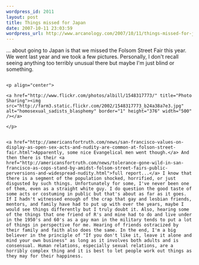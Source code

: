 ```yaml
--- 
wordpress_id: 2011
layout: post
title: Things missed for Japan
date: 2007-10-11 23:03:59
wordpress_url: http://www.arcanology.com/2007/10/11/things-missed-for-japan/
---
```

... about going to Japan is that we missed the Folsom Street Fair this year. We went last year and we took a few pictures. Personally, I don't recall seeing anything too terribly unusual there but maybe I'm just blind or something. 
                                                                                                                                                                                                                                                                                                                                                                                                                                                                                                                                                                                                                                                                                                                                                                                                                                                                          
                                                                                                                                                                                                                                                                                                                                                                                                                                                                                                                                                                                                                                                                                                                                                                                                                                                                          <p align="center">
                                                                                                                                                                                                                                                                                                                                                                                                                                                                                                                                                                                                                                                                                                                                                                                                                                                                            <a href="http://www.flickr.com/photos/albill/1548317773/" title="Photo Sharing"><img src="http://farm3.static.flickr.com/2002/1548317773_b24a38a7e3.jpg" alt="homosexual_sadists_blasphemy" border="1" height="376" width="500" /></a>
                                                                                                                                                                                                                                                                                                                                                                                                                                                                                                                                                                                                                                                                                                                                                                                                                                                                          </p>
                                                                                                                                                                                                                                                                                                                                                                                                                                                                                                                                                                                                                                                                                                                                                                                                                                                                          
                                                                                                                                                                                                                                                                                                                                                                                                                                                                                                                                                                                                                                                                                                                                                                                                                                                                          <a href="http://americansfortruth.com/news/san-francisco-values-on-display-as-open-sex-acts-and-nudity-are-common-at-folson-street-fair.html">Apparently, some nice Evangelical men went though.</a> And then there is their <a href="http://americansfortruth.com/news/tolerance-gone-wild-in-san-francisco-as-cops-stand-by-amidst-folsom-street-fairs-public-perversions-and-widespread-nudity.html">full report...</a> I know that there is a segment of the population shocked, horrified, or just disgusted by such things. Unfortunately for some, I've never been one of them, even as a straight white guy. I do question the good taste of some acts or costuming in public but that's about as far as it goes. If I hadn't witnessed enough of the crap that gay and lesbian friends, mentors, and family have had to put up with over the years, maybe I would see things differently but I truly doubt it. Also, hearing some of the things that one friend of R's and mine had to do and live under in the 1950's and 60's as a gay man in the military tends to put a lot of things in perspective for me. Hearing of friends ostracized by their family and faith also does the same. In the end, I'm a big believer in the principle of "If you don't like it, leave it alone and mind your own business" as long as it involves both adults and is consensual. Human relations, especially sexual relations, are a horribly complex thing and it is best to let people work out things as they may for their happiness.